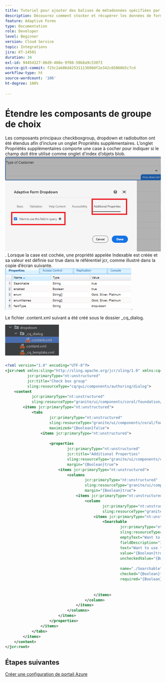 ```yaml
---
title: Tutoriel pour ajouter des balises de métadonnées spécifiées par l’utilisateur ou l’utilisatrice
description: Découvrez comment stocker et récupérer les données de formulaire adaptatif du compte de stockage Azure.
feature: Adaptive Forms
type: Documentation
role: Developer
level: Beginner
version: Cloud Service
topic: Integrations
jira: KT-14501
duration: 34
exl-id: 94454327-86d9-468e-9f08-50b8a9c530f3
source-git-commit: f23c2ab86d42531113690df2e342c65060b5c7cd
workflow-type: ht
source-wordcount: '106'
ht-degree: 100%

---
```


# Étendre les composants de groupe de choix

Les composants principaux checkboxgroup, dropdown et radiobutton ont été étendus afin d’inclure un onglet Propriétés supplémentaires. L’onglet Propriétés supplémentaires comporte une case à cocher pour indiquer si le champ doit être utilisé comme onglet d’index d’objets blob.
![additonal-properties](assets/drop-down-additonal-properties.png). Lorsque la case est cochée, une propriété appelée Indexable est créée et sa valeur est définie sur true dans le référentiel jcr, comme illustré dans la copie d’écran suivante.
![searchable](assets/searchable-true.png).

Le fichier .content.xml suivant a été créé sous le dossier _cq_dialog.

![drop-down-project-view](assets/drop-down-project-view.png)

```xml
<?xml version="1.0" encoding="UTF-8"?>
<jcr:root xmlns:sling="http://sling.apache.org/jcr/sling/1.0" xmlns:cq="http://www.day.com/jcr/cq/1.0" xmlns:jcr="http://www.jcp.org/jcr/1.0" xmlns:nt="http://www.jcp.org/jcr/nt/1.0"
          jcr:primaryType="nt:unstructured"
          jcr:title="Check box group"
          sling:resourceType="cq/gui/components/authoring/dialog">
    <content
            jcr:primaryType="nt:unstructured"
            sling:resourceType="granite/ui/components/coral/foundation/container">
        <items jcr:primaryType="nt:unstructured">
            <tabs
                    jcr:primaryType="nt:unstructured"
                    sling:resourceType="granite/ui/components/coral/foundation/tabs"
                    maximized="{Boolean}false">
                <items jcr:primaryType="nt:unstructured">

                    <properties
                            jcr:primaryType="nt:unstructured"
                            jcr:title="Additional Properties"
                            sling:resourceType="granite/ui/components/coral/foundation/container"
                            margin="{Boolean}true">
                        <items jcr:primaryType="nt:unstructured">
                            <columns
                                    jcr:primaryType="nt:unstructured"
                                    sling:resourceType="granite/ui/components/coral/foundation/fixedcolumns"
                                    margin="{Boolean}true">
                                <items jcr:primaryType="nt:unstructured">
                                    <column
                                            jcr:primaryType="nt:unstructured"
                                            sling:resourceType="granite/ui/components/coral/foundation/container">
                                        <items jcr:primaryType="nt:unstructured">
                                            <Searchable
                                                    jcr:primaryType="nt:unstructured"
                                                    sling:resourceType="granite/ui/components/coral/foundation/form/checkbox"
                                                    emptyText="Want to include in search?"
                                                    fieldDescription="Indicate if you want to use in search"
                                                    text="Want to use this field in query"
                                                    value="{Boolean}true"
                                                    uncheckedValue="{Boolean}false"

                                                    name="./Searchable"
                                                    checked="{Boolean}false"
                                                    required="{Boolean}false"/>


                                        </items>
                                    </column>
                                </items>
                            </columns>
                        </items>
                    </properties>
                </items>
            </tabs>
        </items>
    </content>
</jcr:root>
```

## Étapes suivantes

[Créer une configuration de portail Azure](./create-osgi-configuration.md)
